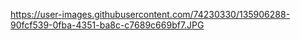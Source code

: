 https://user-images.githubusercontent.com/74230330/135906288-90fcf539-0fba-4351-ba8c-c7689c669bf7.JPG
